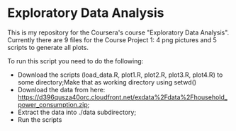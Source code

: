 Exploratory Data Analysis
=========================

This is my repository for the Coursera's course "Exploratory Data Analysis". Currently there are 9 files for the Course Project 1: 4 png pictures and 5 scripts to generate all plots.

To run this script you need to do the following:
* Download the scripts (load_data.R, plot1.R, plot2.R, plot3.R, plot4.R) to some directory;Make that as working directory using setwd()
* Download the data from here: https://d396qusza40orc.cloudfront.net/exdata%2Fdata%2Fhousehold_power_consumption.zip;
* Extract the data into ./data subdirectory;
* Run the scripts


